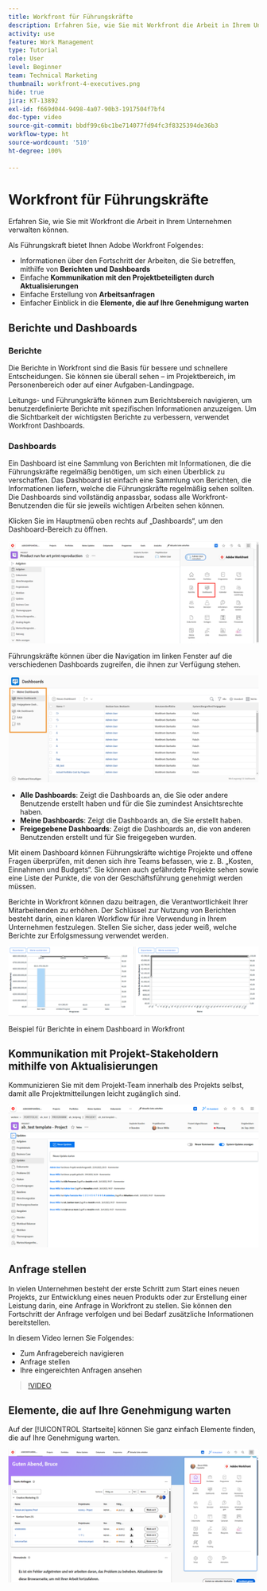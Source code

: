 ```yaml
---
title: Workfront für Führungskräfte
description: Erfahren Sie, wie Sie mit Workfront die Arbeit in Ihrem Unternehmen verwalten können.
activity: use
feature: Work Management
type: Tutorial
role: User
level: Beginner
team: Technical Marketing
thumbnail: workfront-4-executives.png
hide: true
jira: KT-13892
exl-id: f669d044-9498-4a07-90b3-1917504f7bf4
doc-type: video
source-git-commit: bbdf99c6bc1be714077fd94fc3f8325394de36b3
workflow-type: ht
source-wordcount: '510'
ht-degree: 100%

---
```


# Workfront für Führungskräfte

Erfahren Sie, wie Sie mit Workfront die Arbeit in Ihrem Unternehmen verwalten können.

Als Führungskraft bietet Ihnen Adobe Workfront Folgendes:

* Informationen über den Fortschritt der Arbeiten, die Sie betreffen, mithilfe von **Berichten und Dashboards**
* Einfache **Kommunikation mit den Projektbeteiligten durch Aktualisierungen**
* Einfache Erstellung von **Arbeitsanfragen**
* Einfacher Einblick in die **Elemente, die auf Ihre Genehmigung warten**

## Berichte und Dashboards

### Berichte

Die Berichte in Workfront sind die Basis für bessere und schnellere Entscheidungen. Sie können sie überall sehen – im Projektbereich, im Personenbereich oder auf einer Aufgaben-Landingpage.

Leitungs- und Führungskräfte können zum Berichtsbereich navigieren, um benutzerdefinierte Berichte mit spezifischen Informationen anzuzeigen. Um die Sichtbarkeit der wichtigsten Berichte zu verbessern, verwendet Workfront Dashboards.

### Dashboards

Ein Dashboard ist eine Sammlung von Berichten mit Informationen, die die Führungskräfte regelmäßig benötigen, um sich einen Überblick zu verschaffen. Das Dashboard ist einfach eine Sammlung von Berichten, die Informationen liefern, welche die Führungskräfte regelmäßig sehen sollten. Die Dashboards sind vollständig anpassbar, sodass alle Workfront-Benutzenden die für sie jeweils wichtigen Arbeiten sehen können.

Klicken Sie im Hauptmenü oben rechts auf „Dashboards“, um den Dashboard-Bereich zu öffnen.

![Ein Bild der Option „Dashboards“ im Hauptmenü](assets/workfront-4-executives-1.png)

Führungskräfte können über die Navigation im linken Fenster auf die verschiedenen Dashboards zugreifen, die ihnen zur Verfügung stehen.

![Ein Bild der Dashboards-Seite](assets/workfront-4-executives-2.png)

* **Alle Dashboards**: Zeigt die Dashboards an, die Sie oder andere Benutzende erstellt haben und für die Sie zumindest Ansichtsrechte haben.
* **Meine Dashboards**: Zeigt die Dashboards an, die Sie erstellt haben.
* **Freigegebene Dashboards**: Zeigt die Dashboards an, die von anderen Benutzenden erstellt und für Sie freigegeben wurden.

Mit einem Dashboard können Führungskräfte wichtige Projekte und offene Fragen überprüfen, mit denen sich ihre Teams befassen, wie z. B. „Kosten, Einnahmen und Budgets“. Sie können auch gefährdete Projekte sehen sowie eine Liste der Punkte, die von der Geschäftsführung genehmigt werden müssen.

Berichte in Workfront können dazu beitragen, die Verantwortlichkeit Ihrer Mitarbeitenden zu erhöhen. Der Schlüssel zur Nutzung von Berichten besteht darin, einen klaren Workflow für ihre Verwendung in Ihrem Unternehmen festzulegen. Stellen Sie sicher, dass jeder weiß, welche Berichte zur Erfolgsmessung verwendet werden.

![Beispiel für Berichte in einem Dashboard in Workfront ](assets/workfront-4-executives-3.png)

Beispiel für Berichte in einem Dashboard in Workfront

## Kommunikation mit Projekt-Stakeholdern mithilfe von Aktualisierungen

Kommunizieren Sie mit dem Projekt-Team innerhalb des Projekts selbst, damit alle Projektmitteilungen leicht zugänglich sind.

![Ein Bild der Seite „Aktualisierungen“](assets/workfront-4-executives-4.png)


## Anfrage stellen

In vielen Unternehmen besteht der erste Schritt zum Start eines neuen Projekts, zur Entwicklung eines neuen Produkts oder zur Erstellung einer Leistung darin, eine Anfrage in Workfront zu stellen. Sie können den Fortschritt der Anfrage verfolgen und bei Bedarf zusätzliche Informationen bereitstellen.

In diesem Video lernen Sie Folgendes:

* Zum Anfragebereich navigieren
* Anfrage stellen
* Ihre eingereichten Anfragen ansehen

>[!VIDEO](https://video.tv.adobe.com/v/3470919/?quality=12&learn=on&enablevpops=1&captions=ger)

## Elemente, die auf Ihre Genehmigung warten

Auf der [!UICONTROL Startseite] können Sie ganz einfach Elemente finden, die auf Ihre Genehmigung warten.

![Ein Bild der Startseite](assets/workfront-4-executives-5.png)

